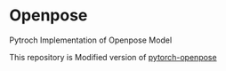 # Openpose
Pytroch Implementation of Openpose Model

This repository is Modified version of [pytorch-openpose](https://github.com/Hzzone/pytorch-openpose)


